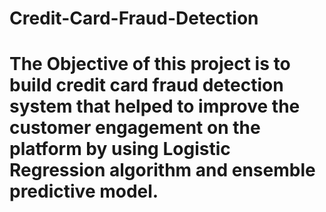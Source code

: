 # Credit-Card-Fraud-Detection
# The Objective of this project is to build credit card fraud detection system that helped to improve the customer engagement on the platform by using Logistic Regression algorithm and ensemble predictive model.

